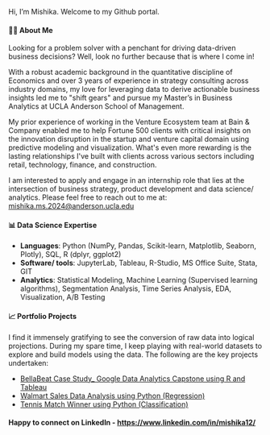 Hi, I’m Mishika. Welcome to my Github portal.

#### 👩‍🎓 About Me 

Looking for a problem solver with a penchant for driving data-driven business decisions? Well, look no further because that is where I come in! 

With a robust academic background in the quantitative discipline of Economics and over 3 years of experience in strategy consulting across industry domains, my love for leveraging data to derive actionable business insights led me to "shift gears" and pursue my Master’s in Business Analytics at UCLA Anderson School of Management.

My prior experience of working in the Venture Ecosystem team at Bain & Company enabled me to help Fortune 500 clients with critical insights on the innovation disruption in the startup and venture capital domain using predictive modeling and visualization. What's even more rewarding is the lasting relationships I've built with clients across various sectors including retail, technology, finance, and construction.

I am interested to apply and engage in an internship role that lies at the intersection of business strategy, product development and data science/ analytics. Please feel free to reach out to me at: mishika.ms.2024@anderson.ucla.edu

#### 📊 Data Science Expertise

- <b>Languages</b>: Python (NumPy, Pandas, Scikit-learn, Matplotlib, Seaborn, Plotly), SQL, R (dplyr, ggplot2)
- <b>Software/ tools</b>: JupyterLab, Tableau, R-Studio, MS Office Suite, Stata, GIT
- <b>Analytics</b>: Statistical Modeling, Machine Learning (Supervised learning algorithms), Segmentation Analysis, Time Series Analysis, EDA, Visualization, A/B Testing 

#### 📈 Portfolio Projects

I find it immensely gratifying to see the conversion of raw data into logical projections. During my spare time, I keep playing with real-world datasets to explore and build models using the data. The following are the key projects undertaken:
- [BellaBeat Case Study_ Google Data Analytics Capstone using R and Tableau](https://github.com/mishika12/BellaBeat-Case-Study_Google-Data-Analytics-Capstone)
- [Walmart Sales Data Analysis using Python (Regression)](https://github.com/mishika12/Walmart_Sales_Data_Analysis-Regression)
- [Tennis Match Winner using Python (Classification)](https://github.com/mishika12/Tennis_Match_Winner-Classification)

#### Happy to connect on LinkedIn - https://www.linkedin.com/in/mishika12/
<!---
mishika12/mishika12 is a ✨ special ✨ repository because its `README.md` (this file) appears on your GitHub profile.
You can click the Preview link to take a look at your changes.
--->
